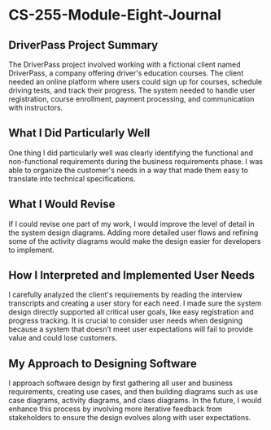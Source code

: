 # CS-255-Module-Eight-Journal
## DriverPass Project Summary
The DriverPass project involved working with a fictional client named DriverPass, a company offering driver's education courses. The client needed an online platform where users could sign up for courses, schedule driving tests, and track their progress. The system needed to handle user registration, course enrollment, payment processing, and communication with instructors.

## What I Did Particularly Well
One thing I did particularly well was clearly identifying the functional and non-functional requirements during the business requirements phase. I was able to organize the customer's needs in a way that made them easy to translate into technical specifications.

## What I Would Revise
If I could revise one part of my work, I would improve the level of detail in the system design diagrams. Adding more detailed user flows and refining some of the activity diagrams would make the design easier for developers to implement.

## How I Interpreted and Implemented User Needs
I carefully analyzed the client's requirements by reading the interview transcripts and creating a user story for each need. I made sure the system design directly supported all critical user goals, like easy registration and progress tracking. It is crucial to consider user needs when designing because a system that doesn’t meet user expectations will fail to provide value and could lose customers.

## My Approach to Designing Software
I approach software design by first gathering all user and business requirements, creating use cases, and then building diagrams such as use case diagrams, activity diagrams, and class diagrams. In the future, I would enhance this process by involving more iterative feedback from stakeholders to ensure the design evolves along with user expectations.


